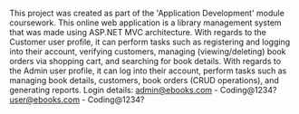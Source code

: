 This project was created as part of the 'Application Development' module coursework. This online web application is a library management system that was made using ASP.NET MVC architecture.  With regards to the Customer user profile, it can perform tasks such as registering and logging into their account, verifying customers, managing (viewing/deleting) book orders via shopping cart, and searching for book details. With regards to the Admin user profile, it can log into their account, perform tasks such as managing book details, customers, book orders (CRUD operations), and generating reports.
Login details:
admin@ebooks.com - Coding@1234?
user@ebooks.com - Coding@1234?

 

